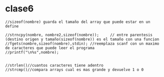 # clase6

    //sizeof(nombre) guarda el tamaño del array que puede estar en un define

    //strncpy(nombre, nombre2,sizeof(nombre));     // entre parentesis (destino origen y tamaño(sizeof(nombre)) es el tamaño con una funcion
    //fgets(nombre,sizeof(nombre),stdin); //reemplaza scanf con un maximo de caracteres que puede leer el programa
    //printf("\n%s",nombre);


    //strlen()//cuantos caracteres tiene adentro
    //strcmp()//compara arrays cual es mas grande y devuelve 1 o 0
